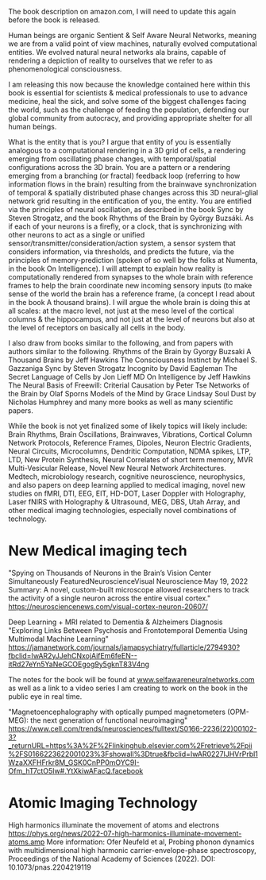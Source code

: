 The book description on amazon.com, I will need to update this again before the book is released.

Human beings are organic Sentient & Self Aware Neural Networks, meaning we are from a valid point of view machines, naturally evolved computational entities. We evolved natural neural networks ala brains, capable of rendering a depiction of reality to ourselves that we refer to as phenomenological consciousness.

I am releasing this now because the knowledge contained here within this book is essential for scientists & medical professionals to use to advance medicine, heal the sick, and solve some of the biggest challenges facing the world, such as the challenge of feeding the population, defending our global community from autocracy, and providing appropriate shelter for all human beings.

What is the entity that is you? I argue that entity of you is essentially analogous to a computational rendering in a 3D grid of cells, a rendering emerging from oscillating phase changes, with temporal/spatial configurations across the 3D brain. You are a pattern or a rendering emerging from a branching (or fractal) feedback loop (referring to how information flows in the brain) resulting from the brainwave synchronization of temporal & spatially distributed phase changes across this 3D neural-glial network grid resulting in the entification of you, the entity. You are entified via the principles of neural oscillation, as described in the book Sync by Steven Strogatz, and the book Rhythms of the Brain by György Buzsáki. As if each of your neurons is a firefly, or a clock, that is synchronizing with other neurons to act as a single or unified sensor/transmitter/consideration/action system, a sensor system that considers information, via thresholds, and predicts the future, via the principles of memory-prediction (spoken of so well by the folks at Numenta, in the book On Intelligence). I will attempt to explain how reality is computationally rendered from synapses to the whole brain with reference frames to help the brain coordinate new incoming sensory inputs (to make sense of the world the brain has a reference frame, (a concept I read about in the book A thousand brains). I will argue the whole brain is doing this at all scales: at the macro level, not just at the meso level of the cortical columns & the hippocampus, and not just at the level of neurons but also at the level of receptors on basically all cells in the body.

I also draw from books similar to the following, and from papers with authors similar to the following.
Rhythms of the Brain by Gyorgy Buzsaki
A Thousand Brains by Jeff Hawkins
The Consciousness Instinct by Michael S. Gazzaniga
Sync by Steven Strogatz
Incognito by David Eagleman
The Secret Language of Cells by Jon Lieff MD
On Intelligence by Jeff Hawkins
The Neural Basis of Freewill: Criterial Causation by Peter Tse
Networks of the Brain by Olaf Sporns
Models of the Mind by Grace Lindsay
Soul Dust by Nicholas Humphrey
and many more books as well as many scientific papers.

While the book is not yet finalized some of likely topics will likely include:
Brain Rhythms, Brain Oscillations, Brainwaves, Vibrations, Cortical Column Network Protocols, Reference Frames, Dipoles, Neuron Electric Gradients, Neural Circuits, Microcolumns, Dendritic Computation, NDMA spikes, LTP, LTD, New Protein Synthesis, Neural Correlates of short term memory, MVR Multi-Vesicular Release, Novel New Neural Network Architectures.
Medtech, microbiology research, cognitive neuroscience, neurophysics, and also papers on deep learning applied to medical imaging, novel new studies on fMRI, DTI, EEG, EIT, HD-DOT, Laser Doppler with Holography, Laser fNIRS with Holography & Ultrasound, MEG, DBS, Utah Array, and other medical imaging technologies, especially novel combinations of technology.

# New Medical imaging tech

"Spying on Thousands of Neurons in the Brain’s Vision Center Simultaneously
FeaturedNeuroscienceVisual Neuroscience·May 19, 2022
Summary: A novel, custom-built microscope allowed researchers to track the activity of a single neuron across the entire visual cortex."
https://neurosciencenews.com/visual-cortex-neuron-20607/

Deep Learning + MRI related to Dementia & Alzheimers Diagnosis
"Exploring Links Between Psychosis and Frontotemporal Dementia Using Multimodal Machine Learning"
https://jamanetwork.com/journals/jamapsychiatry/fullarticle/2794930?fbclid=IwAR2yJJehCNxojAifEm6feEN--itRd27eYn5YaNeGCOEgog9y5gknT83V4ng

The notes for the book will be found at www.selfawareneuralnetworks.com as well as a link to a video series I am creating to work on the book in the public eye in real time.

"Magnetoencephalography with optically pumped magnetometers (OPM-MEG): the next generation of functional neuroimaging"
https://www.cell.com/trends/neurosciences/fulltext/S0166-2236(22)00102-3?_returnURL=https%3A%2F%2Flinkinghub.elsevier.com%2Fretrieve%2Fpii%2FS0166223622001023%3Fshowall%3Dtrue&fbclid=IwAR0227lJHVrPrbl1WzaXXFHFrkr8M_GSK0CnPP0mOYC9I-Ofm_hT7ctO5Iw#.YtXkiwAFacQ.facebook

# Atomic Imaging Technology
High harmonics illuminate the movement of atoms and electrons
https://phys.org/news/2022-07-high-harmonics-illuminate-movement-atoms.amp
More information: Ofer Neufeld et al, Probing phonon dynamics with multidimensional high harmonic carrier-envelope-phase spectroscopy, Proceedings of the National Academy of Sciences (2022). DOI: 10.1073/pnas.2204219119